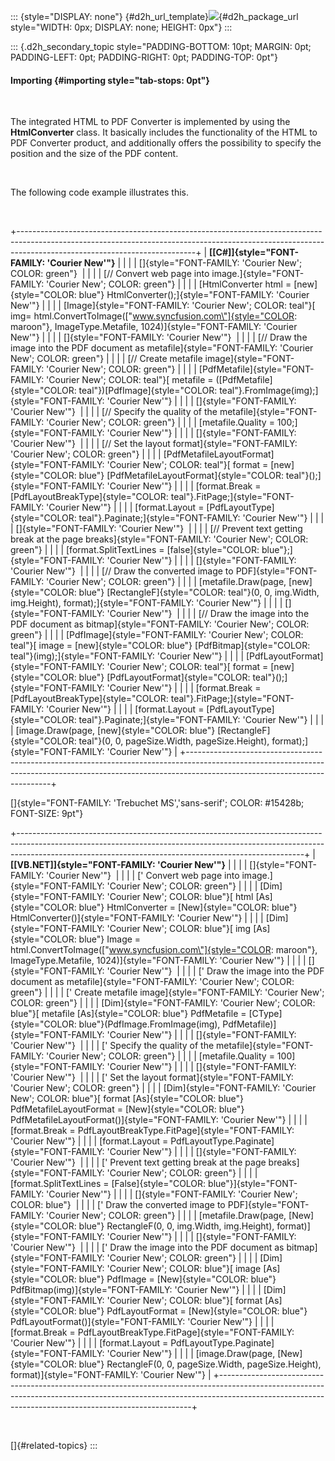 ::: {style="DISPLAY: none"}
[](ms-xhelp:///?Id=d2h_url_template){#d2h_url_template}![](!package_url!){#d2h_package_url style="WIDTH: 0px; DISPLAY: none; HEIGHT: 0px"}
:::

::: {.d2h_secondary_topic style="PADDING-BOTTOM: 10pt; MARGIN: 0pt; PADDING-LEFT: 0pt; PADDING-RIGHT: 0pt; PADDING-TOP: 0pt"}
#### Importing {#importing style="tab-stops: 0pt"}

 

The integrated HTML to PDF Converter is implemented by using the **HtmlConverter** class. It basically includes the functionality of the HTML to PDF Converter product, and additionally offers the possibility to specify the position and the size of the PDF content.

 

The following code example illustrates this.

 

+--------------------------------------------------------------------------------------------------------------------------------------------------------------------------------------------------------+
| **[\[C#\]]{style="FONT-FAMILY: 'Courier New'"}**                                                                                                                                                       |
|                                                                                                                                                                                                        |
| []{style="FONT-FAMILY: 'Courier New'; COLOR: green"}                                                                                                                                                   |
|                                                                                                                                                                                                        |
| [// Convert web page into image.]{style="FONT-FAMILY: 'Courier New'; COLOR: green"}                                                                                                                    |
|                                                                                                                                                                                                        |
| [HtmlConverter html = [new]{style="COLOR: blue"} HtmlConverter();]{style="FONT-FAMILY: 'Courier New'"}                                                                                                 |
|                                                                                                                                                                                                        |
| [Image]{style="FONT-FAMILY: 'Courier New'; COLOR: teal"}[ img= html.ConvertToImage([\"www.syncfusion.com\"]{style="COLOR: maroon"}, ImageType.Metafile, 1024)]{style="FONT-FAMILY: 'Courier New'"}     |
|                                                                                                                                                                                                        |
| []{style="FONT-FAMILY: 'Courier New'"}                                                                                                                                                                 |
|                                                                                                                                                                                                        |
| [// Draw the image into the PDF document as metafile]{style="FONT-FAMILY: 'Courier New'; COLOR: green"}                                                                                                |
|                                                                                                                                                                                                        |
| [// Create metafile image]{style="FONT-FAMILY: 'Courier New'; COLOR: green"}                                                                                                                           |
|                                                                                                                                                                                                        |
| [PdfMetafile]{style="FONT-FAMILY: 'Courier New'; COLOR: teal"}[ metafile = ([PdfMetafile]{style="COLOR: teal"})[PdfImage]{style="COLOR: teal"}.FromImage(img);]{style="FONT-FAMILY: 'Courier New'"}    |
|                                                                                                                                                                                                        |
| []{style="FONT-FAMILY: 'Courier New'"}                                                                                                                                                                 |
|                                                                                                                                                                                                        |
| [// Specify the quality of the metafile]{style="FONT-FAMILY: 'Courier New'; COLOR: green"}                                                                                                             |
|                                                                                                                                                                                                        |
| [metafile.Quality = 100;]{style="FONT-FAMILY: 'Courier New'"}                                                                                                                                          |
|                                                                                                                                                                                                        |
| []{style="FONT-FAMILY: 'Courier New'"}                                                                                                                                                                 |
|                                                                                                                                                                                                        |
| [// Set the layout format]{style="FONT-FAMILY: 'Courier New'; COLOR: green"}                                                                                                                           |
|                                                                                                                                                                                                        |
| [PdfMetafileLayoutFormat]{style="FONT-FAMILY: 'Courier New'; COLOR: teal"}[ format = [new]{style="COLOR: blue"} [PdfMetafileLayoutFormat]{style="COLOR: teal"}();]{style="FONT-FAMILY: 'Courier New'"} |
|                                                                                                                                                                                                        |
| [format.Break = [PdfLayoutBreakType]{style="COLOR: teal"}.FitPage;]{style="FONT-FAMILY: 'Courier New'"}                                                                                                |
|                                                                                                                                                                                                        |
| [format.Layout = [PdfLayoutType]{style="COLOR: teal"}.Paginate;]{style="FONT-FAMILY: 'Courier New'"}                                                                                                   |
|                                                                                                                                                                                                        |
| []{style="FONT-FAMILY: 'Courier New'"}                                                                                                                                                                 |
|                                                                                                                                                                                                        |
| [// Prevent text getting break at the page breaks]{style="FONT-FAMILY: 'Courier New'; COLOR: green"}                                                                                                   |
|                                                                                                                                                                                                        |
| [format.SplitTextLines = [false]{style="COLOR: blue"};]{style="FONT-FAMILY: 'Courier New'"}                                                                                                            |
|                                                                                                                                                                                                        |
| []{style="FONT-FAMILY: 'Courier New'"}                                                                                                                                                                 |
|                                                                                                                                                                                                        |
| [// Draw the converted image to PDF]{style="FONT-FAMILY: 'Courier New'; COLOR: green"}                                                                                                                 |
|                                                                                                                                                                                                        |
| [metafile.Draw(page, [new]{style="COLOR: blue"} [RectangleF]{style="COLOR: teal"}(0, 0, img.Width, img.Height), format);]{style="FONT-FAMILY: 'Courier New'"}                                          |
|                                                                                                                                                                                                        |
| []{style="FONT-FAMILY: 'Courier New'"}                                                                                                                                                                 |
|                                                                                                                                                                                                        |
| [// Draw the image into the PDF document as bitmap]{style="FONT-FAMILY: 'Courier New'; COLOR: green"}                                                                                                  |
|                                                                                                                                                                                                        |
| [PdfImage]{style="FONT-FAMILY: 'Courier New'; COLOR: teal"}[ image = [new]{style="COLOR: blue"} [PdfBitmap]{style="COLOR: teal"}(img);]{style="FONT-FAMILY: 'Courier New'"}                            |
|                                                                                                                                                                                                        |
| [PdfLayoutFormat]{style="FONT-FAMILY: 'Courier New'; COLOR: teal"}[ format = [new]{style="COLOR: blue"} [PdfLayoutFormat]{style="COLOR: teal"}();]{style="FONT-FAMILY: 'Courier New'"}                 |
|                                                                                                                                                                                                        |
| [format.Break = [PdfLayoutBreakType]{style="COLOR: teal"}.FitPage;]{style="FONT-FAMILY: 'Courier New'"}                                                                                                |
|                                                                                                                                                                                                        |
| [format.Layout = [PdfLayoutType]{style="COLOR: teal"}.Paginate;]{style="FONT-FAMILY: 'Courier New'"}                                                                                                   |
|                                                                                                                                                                                                        |
| [image.Draw(page, [new]{style="COLOR: blue"} [RectangleF]{style="COLOR: teal"}(0, 0, pageSize.Width, pageSize.Height), format);]{style="FONT-FAMILY: 'Courier New'"}                                   |
+--------------------------------------------------------------------------------------------------------------------------------------------------------------------------------------------------------+

[]{style="FONT-FAMILY: 'Trebuchet MS','sans-serif'; COLOR: #15428b; FONT-SIZE: 9pt"} 

+-----------------------------------------------------------------------------------------------------------------------------------------------------------------------------------------------------------------------------------+
| **[\[VB.NET\]]{style="FONT-FAMILY: 'Courier New'"}**                                                                                                                                                                              |
|                                                                                                                                                                                                                                   |
| []{style="FONT-FAMILY: 'Courier New'"}                                                                                                                                                                                            |
|                                                                                                                                                                                                                                   |
| [\' Convert web page into image.]{style="FONT-FAMILY: 'Courier New'; COLOR: green"}                                                                                                                                               |
|                                                                                                                                                                                                                                   |
| [Dim]{style="FONT-FAMILY: 'Courier New'; COLOR: blue"}[ html [As]{style="COLOR: blue"} HtmlConverter = [New]{style="COLOR: blue"} HtmlConverter()]{style="FONT-FAMILY: 'Courier New'"}                                            |
|                                                                                                                                                                                                                                   |
| [Dim]{style="FONT-FAMILY: 'Courier New'; COLOR: blue"}[ img [As]{style="COLOR: blue"} Image = html.ConvertToImage([\"www.syncfusion.com\"]{style="COLOR: maroon"}, ImageType.Metafile, 1024)]{style="FONT-FAMILY: 'Courier New'"} |
|                                                                                                                                                                                                                                   |
| []{style="FONT-FAMILY: 'Courier New'"}                                                                                                                                                                                            |
|                                                                                                                                                                                                                                   |
| [\' Draw the image into the PDF document as metafile]{style="FONT-FAMILY: 'Courier New'; COLOR: green"}                                                                                                                           |
|                                                                                                                                                                                                                                   |
| [\' Create metafile image]{style="FONT-FAMILY: 'Courier New'; COLOR: green"}                                                                                                                                                      |
|                                                                                                                                                                                                                                   |
| [Dim]{style="FONT-FAMILY: 'Courier New'; COLOR: blue"}[ metafile [As]{style="COLOR: blue"} PdfMetafile = [CType]{style="COLOR: blue"}(PdfImage.FromImage(img), PdfMetafile)]{style="FONT-FAMILY: 'Courier New'"}                  |
|                                                                                                                                                                                                                                   |
| []{style="FONT-FAMILY: 'Courier New'"}                                                                                                                                                                                            |
|                                                                                                                                                                                                                                   |
| [\' Specify the quality of the metafile]{style="FONT-FAMILY: 'Courier New'; COLOR: green"}                                                                                                                                        |
|                                                                                                                                                                                                                                   |
| [metafile.Quality = 100]{style="FONT-FAMILY: 'Courier New'"}                                                                                                                                                                      |
|                                                                                                                                                                                                                                   |
| []{style="FONT-FAMILY: 'Courier New'"}                                                                                                                                                                                            |
|                                                                                                                                                                                                                                   |
| [\' Set the layout format]{style="FONT-FAMILY: 'Courier New'; COLOR: green"}                                                                                                                                                      |
|                                                                                                                                                                                                                                   |
| [Dim]{style="FONT-FAMILY: 'Courier New'; COLOR: blue"}[ format [As]{style="COLOR: blue"} PdfMetafileLayoutFormat = [New]{style="COLOR: blue"} PdfMetafileLayoutFormat()]{style="FONT-FAMILY: 'Courier New'"}                      |
|                                                                                                                                                                                                                                   |
| [format.Break = PdfLayoutBreakType.FitPage]{style="FONT-FAMILY: 'Courier New'"}                                                                                                                                                   |
|                                                                                                                                                                                                                                   |
| [format.Layout = PdfLayoutType.Paginate]{style="FONT-FAMILY: 'Courier New'"}                                                                                                                                                      |
|                                                                                                                                                                                                                                   |
| []{style="FONT-FAMILY: 'Courier New'"}                                                                                                                                                                                            |
|                                                                                                                                                                                                                                   |
| [\' Prevent text getting break at the page breaks]{style="FONT-FAMILY: 'Courier New'; COLOR: green"}                                                                                                                              |
|                                                                                                                                                                                                                                   |
| [format.SplitTextLines = [False]{style="COLOR: blue"}]{style="FONT-FAMILY: 'Courier New'"}                                                                                                                                        |
|                                                                                                                                                                                                                                   |
| []{style="FONT-FAMILY: 'Courier New'; COLOR: blue"}                                                                                                                                                                               |
|                                                                                                                                                                                                                                   |
| [\' Draw the converted image to PDF]{style="FONT-FAMILY: 'Courier New'; COLOR: green"}                                                                                                                                            |
|                                                                                                                                                                                                                                   |
| [metafile.Draw(page, [New]{style="COLOR: blue"} RectangleF(0, 0, img.Width, img.Height), format)]{style="FONT-FAMILY: 'Courier New'"}                                                                                             |
|                                                                                                                                                                                                                                   |
| []{style="FONT-FAMILY: 'Courier New'"}                                                                                                                                                                                            |
|                                                                                                                                                                                                                                   |
| [\' Draw the image into the PDF document as bitmap]{style="FONT-FAMILY: 'Courier New'; COLOR: green"}                                                                                                                             |
|                                                                                                                                                                                                                                   |
| [Dim]{style="FONT-FAMILY: 'Courier New'; COLOR: blue"}[ image [As]{style="COLOR: blue"} PdfImage = [New]{style="COLOR: blue"} PdfBitmap(img)]{style="FONT-FAMILY: 'Courier New'"}                                                 |
|                                                                                                                                                                                                                                   |
| [Dim]{style="FONT-FAMILY: 'Courier New'; COLOR: blue"}[ format [As]{style="COLOR: blue"} PdfLayoutFormat = [New]{style="COLOR: blue"} PdfLayoutFormat()]{style="FONT-FAMILY: 'Courier New'"}                                      |
|                                                                                                                                                                                                                                   |
| [format.Break = PdfLayoutBreakType.FitPage]{style="FONT-FAMILY: 'Courier New'"}                                                                                                                                                   |
|                                                                                                                                                                                                                                   |
| [format.Layout = PdfLayoutType.Paginate]{style="FONT-FAMILY: 'Courier New'"}                                                                                                                                                      |
|                                                                                                                                                                                                                                   |
| [image.Draw(page, [New]{style="COLOR: blue"} RectangleF(0, 0, pageSize.Width, pageSize.Height), format)]{style="FONT-FAMILY: 'Courier New'"}                                                                                      |
+-----------------------------------------------------------------------------------------------------------------------------------------------------------------------------------------------------------------------------------+

 

[]{#related-topics}
:::
